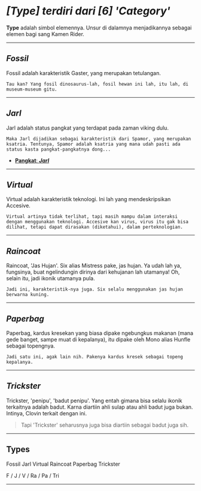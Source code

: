 # _**[Type] terdiri dari [6] 'Category'**_ <br>
**Type** adalah simbol elemennya. Unsur di dalamnya menjadikannya sebagai elemen bagi sang Kamen Rider. <br>

---
## ***Fossil***
Fossil adalah karakteristik Gaster, yang merupakan tetulangan.
```
Tau kan? Yang fosil dinosaurus-lah, fosil hewan ini lah, itu lah, di museum-museum gitu.
```
---
## ***Jarl***
Jarl adalah status pangkat yang terdapat pada zaman viking dulu.

```
Maka Jarl dijadikan sebagai karakteristik dari Spamor, yang merupakan ksatria. Tentunya, Spamor adalah ksatria yang mana udah pasti ada status kasta pangkat-pangkatnya dong...
```
- [**Pangkat**: ***Jarl***](https://en.wikipedia.org/wiki/Jarl)

---
## ***Virtual***
Virtual adalah karakteristik teknologi. Ini lah yang mendeskripsikan Accesive.
```
Virtual artinya tidak terlihat, tapi masih mampu dalam interaksi dengan menggunakan teknologi. Accesive kan virus, virus itu gak bisa dilihat, tetapi dapat dirasakan (diketahui), dalam perteknologian.
```
---
## ***Raincoat***
Raincoat, 'Jas Hujan'. Six alias Mistress pake, jas hujan. Ya udah lah ya, fungsinya, buat ngelindungin dirinya dari kehujanan lah utamanya! Oh, selain itu, jadi ikonik utamanya pula.
```
Jadi ini, karakteristik-nya juga. Six selalu menggunakan jas hujan berwarna kuning.
```
---
## ***Paperbag***
Paperbag, kardus kresekan yang biasa dipake ngebungkus makanan (mana gede banget, sampe muat di kepalanya), itu dipake oleh Mono alias Hunfle sebagai topengnya.
```
Jadi satu ini, agak lain nih. Pakenya kardus kresek sebagai topeng kepalanya.
```
---
## ***Trickster***
Trickster, 'penipu', 'badut penipu'. Yang entah gimana bisa selalu ikonik terkaitnya adalah badut. Karna diartiin ahli sulap atau ahli badut juga bukan. Intinya, Clovin terkait dengan ini.

> Tapi 'Trickster' seharusnya juga bisa diartiin sebagai badut juga sih.

---
## Types

Fossil
Jarl
Virtual
Raincoat
Paperbag
Trickster

F / J / V / Ra / Pa / Tri

---
